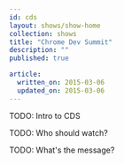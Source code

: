 ```yaml
---
id: cds
layout: shows/show-home
collection: shows
title: "Chrome Dev Summit"
description: ""
published: true

article:
  written_on: 2015-03-06
  updated_on: 2015-03-06
---
```


TODO: Intro to CDS

TODO: Who should watch?

TODO: What's the message?
